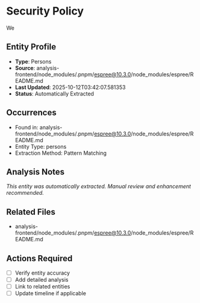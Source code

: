 # Security Policy

We

## Entity Profile
- **Type**: Persons
- **Source**: analysis-frontend/node_modules/.pnpm/espree@10.3.0/node_modules/espree/README.md
- **Last Updated**: 2025-10-12T03:42:07.581353
- **Status**: Automatically Extracted

## Occurrences
- Found in: analysis-frontend/node_modules/.pnpm/espree@10.3.0/node_modules/espree/README.md
- Entity Type: persons
- Extraction Method: Pattern Matching

## Analysis Notes
*This entity was automatically extracted. Manual review and enhancement recommended.*

## Related Files
- analysis-frontend/node_modules/.pnpm/espree@10.3.0/node_modules/espree/README.md

## Actions Required
- [ ] Verify entity accuracy
- [ ] Add detailed analysis
- [ ] Link to related entities
- [ ] Update timeline if applicable
